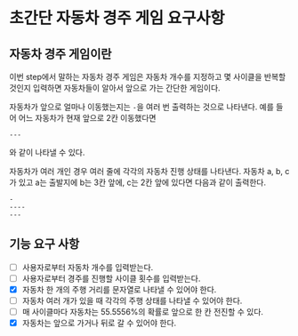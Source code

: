 # 초간단 자동차 경주 게임 요구사항

## 자동차 경주 게임이란
이번 step에서 말하는 자동차 경주 게임은 자동차 개수를 지정하고 몇 사이클을 반복할 것인지 입력하면
자동차들이 알아서 앞으로 가는 간단한 게임이다.

자동차가 앞으로 얼마나 이동했는지는 `-`을 여러 번 출력하는 것으로 나타낸다.
예를 들어 어느 자동차가 현재 앞으로 2칸 이동했다면
```
---
```
와 같이 나타낼 수 있다.

자동차가 여러 개인 경우 여러 줄에 각각의 자동차 진행 상태를 나타낸다.
자동차 a, b, c가 있고 a는 출발지에 b는 3칸 앞에, c는 2칸 앞에 있다면 다음과 같이 출력한다.
```
-
----
---
```

## 기능 요구 사항
- [ ] 사용자로부터 자동차 개수를 입력받는다.
- [ ] 사용자로부터 경주를 진행할 사이클 횟수를 입력받는다.
- [x] 자동차 한 개의 주행 거리를 문자열로 나타낼 수 있어야 한다.
- [ ] 자동차 여러 개가 있을 때 각각의 주행 상태를 나타낼 수 있어야 한다.
- [ ] 매 사이클마다 자동차는 55.5556%의 확률로 앞으로 한 칸 전진할 수 있다.
- [x] 자동차는 앞으로 가거나 뒤로 갈 수 있어야 한다.